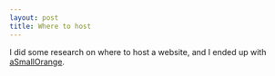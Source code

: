 ```yaml
---
layout: post
title: Where to host
---
```


I did some research on where to host a website, and I ended up with [aSmallOrange](http://asmallorange.com).  